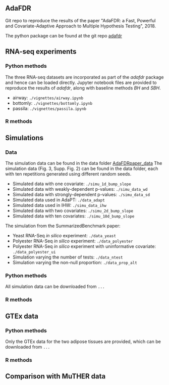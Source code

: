## AdaFDR

Git repo to reproduce the results of the paper "AdaFDR: a Fast, Powerful and Covariate-Adaptive Approach to Multiple Hypothesis Testing", 2018.

The python package can be found at the git repo [adafdr](https://github.com/martinjzhang/adafdr)

## RNA-seq experiments
### Python methods 
The three RNA-seq datasets are incorporated as part of the *adafdr* package and hence can be loaded directly. 
Jupyter notebook files are provided to reproduce the results of *adafdr*, along with baseline methods *BH* and *SBH*.
- airway: `./vignettes/airway.ipynb`
- bottomly: `./vignettes/bottomly.ipynb`
- passila: `./vignettes/passila.ipynb`

### R methods

## Simulations
### Data
The simulation data can be found in the data folder [AdaFDRpaper_data]()
The simulation data (Fig. 3, Supp. Fig. 2) can be found in the data folder, each with ten repetitions
generated using different random seeds. 
- Simulated data with one covariate: `./simu_1d_bump_slope`
- Simulated data with weakly-dependent p-values: `./simu_data_wd`
- Simulated data with strongly-dependent p-values: `./simu_data_sd`
- Simulated data used in AdaPT: `./data_adapt`
- Simulated data used in IHW: `./simu_data_ihw`
- Simulated data with two covariates: `./simu_2d_bump_slope`
- Simulated data with ten covariates: `./simu_10d_bump_slope`

The simulation from the SummarizedBenchmark paper:
- Yeast RNA-Seq *in silico* experiment: `./data_yeast` 
- Polyester RNA-Seq *in silico* experiment: `./data_polyester` 
- Polyester RNA-Seq *in silico* experiment with uninformative covariate: `./data_polyester_ui` 
- Simulation varying the number of tests: `./data_ntest` 
- Simulation varying the non-null proportion: `./data_prop_alt` 

### Python methods 
All simulation data can be downloaded from `...`
### R methods 

## GTEx data
### Python methods 
Only the GTEx data for the two adipose tissues are provided, which can be downloaded from `...`
### R methods

## Comparison with MuTHER data
